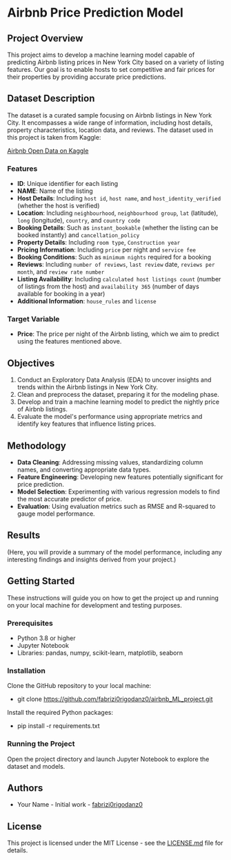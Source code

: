 # Airbnb Price Prediction Model

## Project Overview
This project aims to develop a machine learning model capable of predicting Airbnb listing prices in New York City based on a variety of listing features. Our goal is to enable hosts to set competitive and fair prices for their properties by providing accurate price predictions.

## Dataset Description
The dataset is a curated sample focusing on Airbnb listings in New York City. It encompasses a wide range of information, including host details, property characteristics, location data, and reviews. The dataset used in this project is taken from Kaggle:

[Airbnb Open Data on Kaggle](https://www.kaggle.com/datasets/arianazmoudeh/airbnbopendata/data)

### Features
- **ID**: Unique identifier for each listing
- **NAME**: Name of the listing
- **Host Details**: Including `host id`, `host name`, and `host_identity_verified` (whether the host is verified)
- **Location**: Including `neighbourhood`, `neighbourhood group`, `lat` (latitude), `long` (longitude), `country`, and `country code`
- **Booking Details**: Such as `instant_bookable` (whether the listing can be booked instantly) and `cancellation_policy`
- **Property Details**: Including `room type`, `Construction year`
- **Pricing Information**: Including `price` per night and `service fee`
- **Booking Conditions**: Such as `minimum nights` required for a booking
- **Reviews**: Including `number of reviews`, `last review` date, `reviews per month`, and `review rate number`
- **Listing Availability**: Including `calculated host listings count` (number of listings from the host) and `availability 365` (number of days available for booking in a year)
- **Additional Information**: `house_rules` and `license`

### Target Variable
- **Price**: The price per night of the Airbnb listing, which we aim to predict using the features mentioned above.

## Objectives
1. Conduct an Exploratory Data Analysis (EDA) to uncover insights and trends within the Airbnb listings in New York City.
2. Clean and preprocess the dataset, preparing it for the modeling phase.
3. Develop and train a machine learning model to predict the nightly price of Airbnb listings.
4. Evaluate the model's performance using appropriate metrics and identify key features that influence listing prices.

## Methodology
- **Data Cleaning**: Addressing missing values, standardizing column names, and converting appropriate data types.
- **Feature Engineering**: Developing new features potentially significant for price prediction.
- **Model Selection**: Experimenting with various regression models to find the most accurate predictor of price.
- **Evaluation**: Using evaluation metrics such as RMSE and R-squared to gauge model performance.

## Results
(Here, you will provide a summary of the model performance, including any interesting findings and insights derived from your project.)

## Getting Started
These instructions will guide you on how to get the project up and running on your local machine for development and testing purposes.

### Prerequisites
- Python 3.8 or higher
- Jupyter Notebook
- Libraries: pandas, numpy, scikit-learn, matplotlib, seaborn

### Installation
Clone the GitHub repository to your local machine:
- git clone https://github.com/fabrizi0rigodanz0/airbnb_ML_project.git

Install the required Python packages:
- pip install -r requirements.txt

### Running the Project
Open the project directory and launch Jupyter Notebook to explore the dataset and models.


## Authors
- Your Name - Initial work - [fabrizi0rigodanz0](https://github.com/fabrizi0rigodanz0)

## License
This project is licensed under the MIT License - see the [LICENSE.md](LICENSE.md) file for details.
